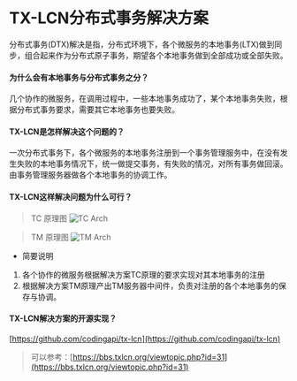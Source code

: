 # TX-LCN分布式事务解决方案

分布式事务(DTX)解决是指，分布式环境下，各个微服务的本地事务(LTX)做到同步，组合起来作为分布式原子事务，期望各个本地事务做到全部成功或全部失败。

#### 为什么会有本地事务与分布式事务之分？
几个协作的微服务，在调用过程中，一些本地事务成功了，某个本地事务失败，根据分布式事务要求，需要其它本地事务也要失败。

#### TX-LCN是怎样解决这个问题的？
一次分布式事务下，各个微服务的本地事务注册到一个事务管理服务中，在没有发生失败的本地事务情况下，统一做提交事务，有失败的情况，对所有事务做回滚。
由事务管理服务器做各个本地事务的协调工作。

#### TX-LCN这样解决问题为什么可行？
> TC 原理图
![TC Arch](https://raw.githubusercontent.com/codingapi/tx-lcn/docs/docs/img/tc.png)

> TM 原理图
![TM Arch](https://raw.githubusercontent.com/codingapi/tx-lcn/docs/docs/img/tm.png)


* 简要说明  
1. 各个协作的微服务根据解决方案TC原理的要求实现对其本地事务的注册
2. 根据解决方案TM原理产出TM服务器中间件，负责对注册的各个本地事务的保存与协调。

#### TX-LCN解决方案的开源实现？
[https://github.com/codingapi/tx-lcn](https://github.com/codingapi/tx-lcn)


> 可以参考：[https://bbs.txlcn.org/viewtopic.php?id=31](https://bbs.txlcn.org/viewtopic.php?id=31)
